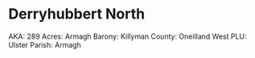 # Derryhubbert North

AKA: 289
Acres: Armagh
Barony: Killyman
County: Oneilland West
PLU: Ulster
Parish: Armagh
